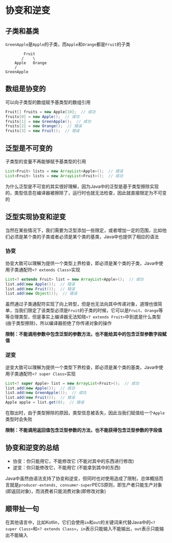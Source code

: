 # 协变和逆变

## 子类和基类

`GreenApple`是`Apple`的子类，而`Apple`和`Orange`都是`Fruit`的子类

```text
        Fruit
       /    \
    Apple   Orange
    /
GreenApple
```

## 数组是协变的

可以向子类型的数组赋予基类型的数组引用

```java
Fruit[] fruits = new Apple[10];  // 成功
fruits[0] = new Apple();  // 成功
fruits[1] = new GreenApple();  // 成功
fruits[2] = new Orange();  // 错误
fruits[3] = new Fruit();  // 错误
```

## 泛型是不可变的

子类型的变量不再能够赋予基类型的引用

```java
List<Fruit> lists = new ArrayList<Apple>();  // 错误
List<Fruit> lists = new ArrayList<Fruit>();  // 成功
```

为什么泛型是不可变的其实很好理解，因为Java中的泛型是基于类型擦除实现的，类型信息在编译器被擦除了，运行时也就无法检查，因此就直接限定为不可变的

## 泛型实现协变和逆变

当然在某些情况下，我们需要为泛型添加一些限定，或者增加一定的范围，比如他们必须是某个类的子类或者必须是某个类的基类，Java中也提供了相应的语法

### 协变

协变大致可以理解为提供一个类型上界检查，即必须是某个类的子类，Java中使用子类通配符`<? extends Class>`实现

```java
List<? extends Fruit> list = new ArrayList<Apple>();  // 成功
list.add(new Apple());  // 错误
list.add(new Fruit());  // 错误
list.add(new Object());  // 错误
```

虽然通过子类通配符实现了向上转型，但是也无法向其中传递对象，道理也很简单，当我们限定了该类型必须是`Fruit`的子类的时候，它可以是`Fruit`、`Orange`等等合理类型，但是事实上编译器无法知晓`<? extends Fruit>`中到底是什么类型(由于类型擦除)，所以编译器拒绝了你传递对象的操作

**限制：不能调用参数中包含泛型的参数方法，也不能给其中的包含泛型参数字段赋值**

### 逆变

逆变大致可以理解为提供一个类型下界检查，即必须是某个类的基类，Java中使用子类通配符`<? super Class>`实现

```java
List<? super Apple> list = new ArrayList<Fruit>();  // 成功
list.add(new Apple());  // 成功
list.add(new GreenApple());  // 成功
list.add(new Fruit());  // 错误
Apple apple = list.get(0);  // 错误
```

在取出时，由于类型擦除的原因，类型信息被丢失，因此当我们赋值给一个`Apple`类型时会失败

**限制：不能调用返回值包含泛型参数的方法，也不能获得包含泛型参数的字段值**

## 协变和逆变的总结

- 协变：你只能用它，不能修改它 (不能对其中的东西进行修改)
- 逆变：你只能修改它，不能用它 (不能拿到其中的东西)

Java中虽然由语法支持了协变和逆变，但同时也对使用造成了限制，总体概括而言就是`producer-extends, consumer-super`PECS原则，即生产者只能生产对象(即返回对象)，而消费者只能消费对象(即修改对象)

## 顺带扯一句

在其他语言中，比如Kotlin，它们会使用`in`和`out`的关键词来代替Java中的`<? super Class>`和`<? extends Class>`，`in`表示只能输入不能输出，`out`表示只能输出不能输入